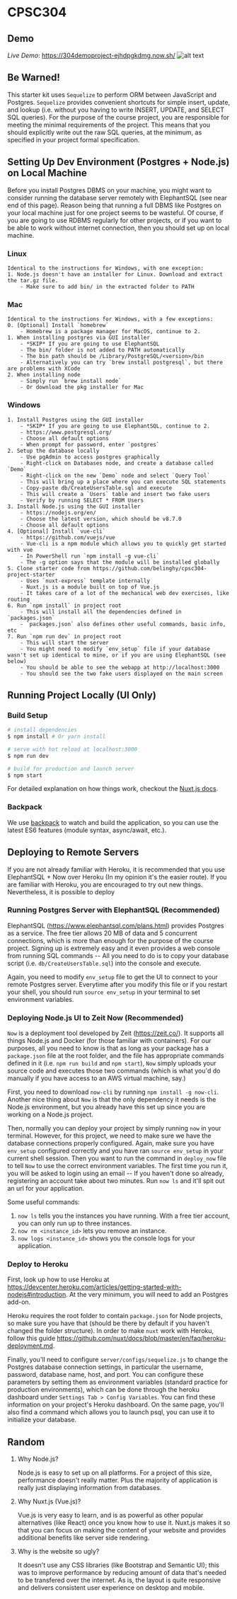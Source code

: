 # CPSC304

## Demo
*Live Demo*: https://304demoproject-ejhdpgkdmg.now.sh/
![alt text](demo.gif "Demo")

## Be Warned!

This starter kit uses `Sequelize` to perform ORM between JavaScript and Postgres. `Sequelize` provides convenient shortcuts for simple insert, update, and lookup (i.e. without you having to write INSERT, UPDATE, and SELECT SQL queries). For the purpose of the course project, you are responsible for meeting the minimal requirements of the project. This means that you should explicitly write out the raw SQL queries, at the minimum, as specified in your project formal specification.

## Setting Up Dev Environment (Postgres + Node.js) on Local Machine

Before you install Postgres DBMS on your machine, you might want to consider running the database server remotely with ElephantSQL (see near end of this page). Reason being that running a full DBMS like Postgres on your local machine just for one project seems to be wasteful. Of course, if you are going to use RDBMS regularly for other projects, or if you want to be able to work without internet connection, then you should set up on local machine.

### Linux

    Identical to the instructions for Windows, with one exception:
    1. Node.js doesn't have an installer for Linux. Download and extract the tar.gz file.
        - Make sure to add bin/ in the extracted folder to PATH

### Mac

    Identical to the instructions for Windows, with a few exceptions:
    0. [Optional] Install `homebrew`
        - Homebrew is a package manager for MacOS, continue to 2.
    1. When installing postgres via GUI installer
        - *SKIP* If you are going to use ElephantSQL
        - The bin/ folder is not added to PATH automatically
        - The bin path should be /Library/PostgreSQL/<version>/bin
        - Alternatively you can try `brew install postgresql`, but there are problems with XCode
    2. When installing node
        - Simply run `brew install node`
        - Or download the pkg installer for Mac

### Windows

    1. Install Postgres using the GUI installer
        - *SKIP* If you are going to use ElephantSQL, continue to 2.
        - https://www.postgresql.org/
        - Choose all default options
        - When prompt for password, enter `postgres`
    2. Setup the database locally
        - Use pgAdmin to access postgres graphically
        - Right-click on Databases node, and create a database called `Demo`
        - Right-click on the new `Demo` node and select `Query Tool`
        - This will bring up a place where you can execute SQL statements
        - Copy-paste db/CreateUsersTable.sql and execute
        - This will create a `Users` table and insert two fake users
        - Verify by running SELECT * FROM Users
    3. Install Node.js using the GUI installer
        - https://nodejs.org/en/
        - Choose the latest version, which should be v8.7.0
        - Choose all default options
    4. [Optional] Install `vue-cli`
        - https://github.com/vuejs/vue
        - Vue-cli is a npm module which allows you to quickly get started with vue
        - In PowerShell run `npm install -g vue-cli`
        - The -g option says that the module will be installed globally
    5. Clone starter code from https://github.com/belinghy/cpsc304-project-starter
        - Uses `nuxt-express` template internally
        - Nuxt.js is a module built on top of Vue.js
        - It takes care of a lot of the mechanical web dev exercises, like routing
    6. Run `npm install` in project root
        - This will install all the dependencies defined in `packages.json`
        - `packages.json` also defines other useful commands, basic info, etc
    7. Run `npm run dev` in project root
        - This will start the server
        - You might need to modify `env_setup` file if your database wasn't set up identical to mine, or if you are using ElephantSQL (see below)
        - You should be able to see the webapp at http://localhost:3000
        - You should see the two fake users displayed on the main screen

## Running Project Locally (UI Only)

### Build Setup

```bash
# install dependencies
$ npm install # Or yarn install

# serve with hot reload at localhost:3000
$ npm run dev

# build for production and launch server
$ npm start
```

For detailed explanation on how things work, checkout the [Nuxt.js docs](https://github.com/nuxt/nuxt.js).

### Backpack

We use [backpack](https://github.com/palmerhq/backpack) to watch and build the application, so you can use the latest ES6 features (module syntax, async/await, etc.).

## Deploying to Remote Servers

If you are not already familiar with Heroku, it is recommended that you use ElephantSQL + Now over Heroku (In my opinion it's the easier route). If you are familiar with Heroku, you are encouraged to try out new things. Nevertheless, it is possible to deploy

### Running Postgres Server with ElephantSQL (Recommended)

ElephantSQL (https://www.elephantsql.com/plans.html) provides Postgres as a service. The free tier allows 20 MB of data and 5 concurrent connections, which is more than enough for the purpose of the course project. Signing up is extremely easy and it even provides a web console from running SQL commands -- All you need to do is to copy your database script (i.e. `db/CreateUsersTable.sql`) into the console and execute.

Again, you need to modify `env_setup` file to get the UI to connect to your remote Postgres server. Everytime after you modify this file or if you restart your shell, you should run `source env_setup` in your terminal to set environment variables.

### Deploying Node.js UI to Zeit Now (Recommended)

`Now` is a deployment tool developed by Zeit (https://zeit.co/). It supports all things Node.js and Docker (for those familiar with containers). For our purposes, all you need to know is that as long as your package has a `package.json` file at the root folder, and the file has appropriate commands defined in it (i.e. `npm run build` and `npm start`), `Now` simply uploads your source code and executes those two commands (which is what you'd do manually if you have access to an AWS virtual machine, say.)

First, you need to download `now-cli` by running `npm install -g now-cli`. Another nice thing about `Now` is that the only dependency it needs is the Node.js environment, but you already have this set up since you are working on a Node.js project.

Then, normally you can deploy your project by simply running `now` in your terminal. However, for this project, we need to make sure we have the database connections properly configured. Again, make sure you have `env_setup` configured correctly and you have ran `source env_setup` in your current shell session. Then you want to run the command in `deploy_now` file to tell `Now` to use the correct environment variables. The first time you run it, you will be asked to login using an email -- If you haven't done so already, registering an account take about two minutes. Run `now ls` and it'll spit out an url for your application.

Some useful commands:

1. `now ls` tells you the instances you have running. With a free tier account, you can only run up to three instances.
2. `now rm <instance_id>` lets you remove an instance.
3. `now logs <instance_id>` shows you the console logs for your application.

### Deploy to Heroku

First, look up how to use Heroku at https://devcenter.heroku.com/articles/getting-started-with-nodejs#introduction. At the very minimum, you will need to add an Postgres add-on.

Heroku requires the root folder to contain `package.json` for Node projects, so make sure you have that (should be there by default if you haven't changed the folder structure). In order to make `nuxt` work with Heroku, follow this guide https://github.com/nuxt/docs/blob/master/en/faq/heroku-deployment.md.

Finally, you'll need to configure `server/configs/sequelize.js` to change the Postgres database connection settings, in particular the username, password, database name, host, and port. You can configure these parameters by setting them as environment variables (standard practice for production environments), which can be done through the heroku dashboard under `Settings Tab > Config Variables`. You can find these information on your project's Heroku dashboard. On the same page, you'll also find a command which allows you to launch psql, you can use it to initialize your database.

## Random

1. Why Node.js?

    Node.js is easy to set up on all platforms. For a project of this size, performance doesn't really matter. Plus the majority of application is really just displaying information from databases.

2. Why Nuxt.js (Vue.js)?
    
    Vue.js is very easy to learn, and is as powerful as other popular alternatives (like React) once you know how to use it.  Nuxt.js makes it so that you can focus on making the content of your website and provides additional benefits like server side rendering.

3. Why is the website so ugly?

    It doesn't use any CSS libraries (like Bootstrap and Semantic UI); this was to improve performance by reducing amount of data that's needed to be transfered over the internet.  As is, the layout is quite responsive and delivers consistent user experience on desktop and mobile.
    

